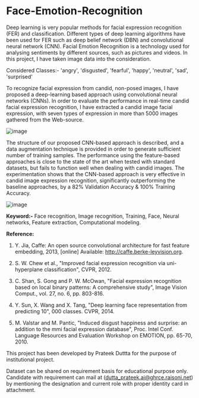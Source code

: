 # Face-Emotion-Recognition

Deep learning is very popular methods for facial expression recognition (FER) and classification. Different types of deep learning algorithms have been used for FER such as deep belief network (DBN) and convolutional neural network (CNN). Facial Emotion Recognition is a technology used for analysing sentiments by different sources, such as pictures and videos. In this project, I have taken image data into the consideration. 

Considered Classes:- 'angry', 'disgusted', 'fearful', 'happy', 'neutral', 'sad', 'surprised'

To recognize facial expression from candid, non-posed images, I have proposed a deep-learning based approach using convolutional neural networks (CNNs). In order to evaluate the performance in real-time candid facial expression recognition, I have extracted a candid image facial expression, with seven types of expression in more than 5000 images gathered from the Web-source.

![image](https://user-images.githubusercontent.com/62097113/144572032-441fe2fa-bc77-4a3e-a2e1-bd872af45616.png)

The structure of our proposed CNN-based approach is described, and a data augmentation technique is provided in order to generate sufficient number of training samples. The performance using the feature-based approaches is close to the state of the art when tested with standard datasets, but fails to function well when dealing with candid images. The experimentation shows that the CNN-based approach is very effective in candid image expression recognition, significantly outperforming the baseline approaches, by a 82% Validation Accuracy & 100% Training Accuracy.


![image](https://user-images.githubusercontent.com/62097113/144571944-bf7569eb-dd85-431c-9e56-f8ceff01882c.png)

**Keyword:-** Face recognition, Image recognition, Training, Face, Neural networks, Feature extraction, Computational modeling.

**Reference:**

1. Y. Jia, Caffe: An open source convolutional architecture for fast feature embedding, 2013, [online] Available: http://caffe.berke-leyvision.org.

2. S. W. Chew et al., "Improved facial expression recognition via uni-hyperplane classification", CVPR, 2012.

3. C. Shan, S. Gong and P. W. McOwan, "Facial expression recognition based on local binary patterns: A comprehensive study", Image Vision Comput., vol. 27, no. 6, pp. 803-816.

4. Y. Sun, X. Wang and X. Tang, "Deep learning face representation from predicting 10", 000 classes. CVPR, 2014.

5. M. Valstar and M. Pantic, "Induced disgust happiness and surprise: an addition to the mmi facial expression database", Proc. Intel Conf. Language Resources and Evaluation Workshop on EMOTION, pp. 65-70, 2010.


This project has been developed by Prateek Duttta for the purpose of institutional project.

Dataset can be shared on requirement basis for educational purpose only. Candidate with requirement can mail at (dutta_prateek.ai@ghrce.raisoni.net) by mentioning the designation and current role with proper identity card in attachment.
